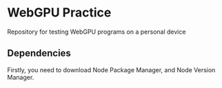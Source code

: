 # WebGPU Practice
Repository for testing WebGPU programs on a personal device

## Dependencies

Firstly, you need to download Node Package Manager, and Node Version Manager.


